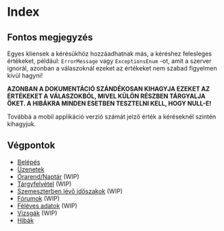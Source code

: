 # Index

## Fontos megjegyzés

Egyes kliensek a kérésükhöz hozzáadhatnak más, a kéréshez felesleges értékeket,
például: `ErrorMessage` vagy `ExceptionsEnum` -ot, amit a szerver ignorál,
azonban a válaszoknál ezeket az értékeket nem szabad figyelmen kívül hagyni!

**AZONBAN A DOKUMENTÁCIÓ SZÁNDÉKOSAN KIHAGYJA EZEKET AZ ÉRTÉKEKET A VÁLASZOKBÓL,
MIVEL KÜLÖN RÉSZBEN TÁRGYALJA ŐKET. A HIBÁKRA MINDEN ESETBEN TESZTELNI KELL,
HOGY NULL-E!**

Továbbá a mobil applikáció verzió számát jelző érték a kéréseknél szintén
kihagyjuk.

## Végpontok

- [Belépés](./login.md)
- [Üzenetek](./messages.md)
- [Órarend/Naptár](./calendar.md) (WIP)
- [Tárgyfelvétel](./courses.md) (WIP)
- [Szemeszterben lévő időszakok](./sessions.md) (WIP)
- [Fórumok](./spaces.md) (WIP)
- [Féléves adatok](./data.md) (WIP)
- [Vizsgák](./exams.md) (WIP)
- [Hibák](./errors.md)
